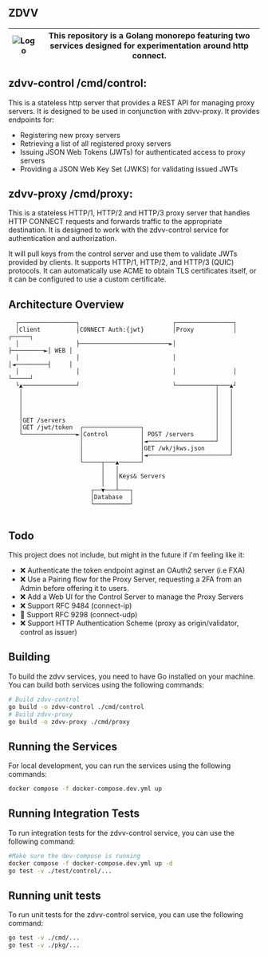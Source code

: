 
## ZDVV 


| ![Logo](https://github.com/user-attachments/assets/209effe3-4a2e-4519-b371-d4abe71d16d1) | This repository is a Golang monorepo featuring two services designed for experimentation around http connect. |
| --- | --- | 


## zdvv-control /cmd/control: 
This is a stateless http server that provides a REST API for managing proxy servers. It is designed to be used in conjunction with zdvv-proxy.
It provides endpoints for:
- Registering new proxy servers
- Retrieving a list of all registered proxy servers
- Issuing JSON Web Tokens (JWTs) for authenticated access to proxy servers
- Providing a JSON Web Key Set (JWKS) for validating issued JWTs

## zdvv-proxy /cmd/proxy:
This is a stateless HTTP/1, HTTP/2 and HTTP/3 proxy server that handles HTTP CONNECT requests and forwards traffic to the appropriate destination. It is designed to work with the zdvv-control service for authentication and authorization.

It will pull keys from the control server and use them to validate JWTs provided by clients. It supports HTTP/1, HTTP/2, and HTTP/3 (QUIC) protocols. It can automatically use ACME to obtain TLS certificates itself, or it can be configured to use a custom certificate.

## Architecture Overview
```plaintext
  ┌────────────────┐                          ┌────────────────┐                  
  │Client          │CONNECT Auth:{jwt}        │Proxy           │          ┌─────┐ 
  │                ├─────────────────────────►│                ├─────────►│ WEB │ 
  │                │                          │                │◄─────────┤     │ 
  │                │                          │                │          └─────┘ 
  └▲───────────────┘                          └───────────┬───▲┘                  
   │                                                      │   │                   
   │                                                      │   │                   
   │                                                      │   │                   
   │                                                      │   │                   
   │GET /servers                                          │   │                   
   │GET /jwt/token  ┌────────────────┐                    │   │                   
   └───────────────►│Control         │ POST /servers      │   │                   
                    │                │◄───────────────────┘   │                   
                    │                │GET /wk/jkws.json       │                   
                    │                │◄───────────────────────┘                   
                    └─────┬───▲──────┘                                            
                          │   │                                                   
                          │   │Keys& Servers                                      
                          │   │                                                   
                       ┌──▼───┴───┐                                               
                       │Database  │                                               
                       └──────────┘                                               
                                                                                  
```

## Todo
This project does not include, but might in the future if i'm feeling like it:
- ❌ Authenticate the token endpoint aginst an OAuth2 server (i.e FXA)
- ❌ Use a Pairing flow for the Proxy Server, requesting a 2FA from an Admin before offering it to users.
- ❌ Add a Web UI for the Control Server to manage the Proxy Servers
- ❌ Support RFC 9484 (connect-ip)
- 👀 Support RFC 9298 (connect-udp)
- ❌ Support HTTP Authentication Scheme (proxy as origin/validator, control as issuer)


## Building

To build the zdvv services, you need to have Go installed on your machine. You can build both services using the following commands:
```bash
# Build zdvv-control
go build -o zdvv-control ./cmd/control
# Build zdvv-proxy
go build -o zdvv-proxy ./cmd/proxy
```

## Running the Services
For local development, you can run the services using the following commands:
```bash
docker compose -f docker-compose.dev.yml up
```

## Running Integration Tests
To run integration tests for the zdvv-control service, you can use the following command:
```bash
#Make sure the dev-compose is running
docker compose -f docker-compose.dev.yml up -d
go test -v ./test/control/...
```

## Running unit tests
To run unit tests for the zdvv-control service, you can use the following command:
```bash
go test -v ./cmd/...
go test -v ./pkg/...
```

